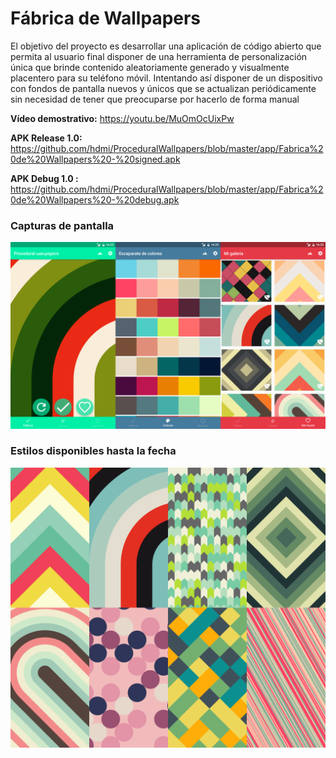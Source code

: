 # Fábrica de Wallpapers

El objetivo del proyecto es desarrollar una aplicación de código abierto que permita al usuario final disponer de una herramienta de personalización única que brinde contenido aleatoriamente generado y visualmente placentero para su teléfono móvil. Intentando así disponer de un dispositivo con fondos de pantalla nuevos y únicos que se actualizan periódicamente sin necesidad de tener que preocuparse por hacerlo de forma manual

**Vídeo demostrativo:** https://youtu.be/MuOmOcUixPw

**APK Release 1.0:** https://github.com/hdmi/ProceduralWallpapers/blob/master/app/Fabrica%20de%20Wallpapers%20-%20signed.apk

**APK Debug 1.0 :** https://github.com/hdmi/ProceduralWallpapers/blob/master/app/Fabrica%20de%20Wallpapers%20-%20debug.apk

<h3>Capturas de pantalla</h3>

![](./img/fragments.png)

<h3>Estilos disponibles hasta la fecha</h3>

![](./img/availableWallpapers.png)
